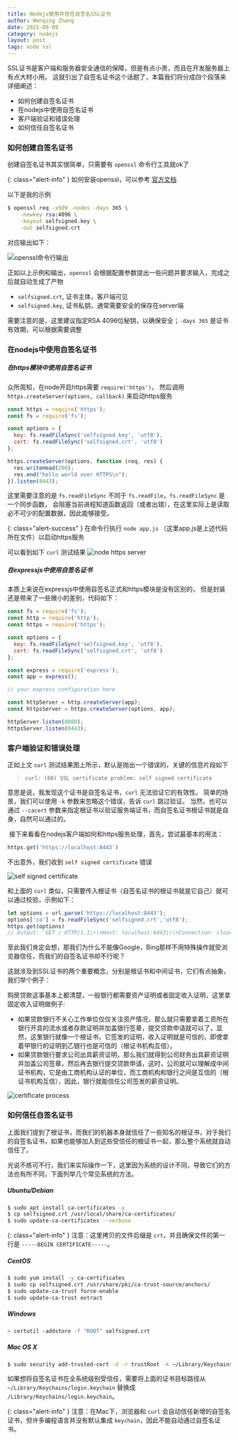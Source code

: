 ```yaml
---
title: Nodejs使用并信任自签名SSL证书
author: Wenqing Zhang
date: 2021-09-09
category: nodejs
layout: post
tags: node ssl
---
```


SSL证书是客户端和服务器安全通信的保障，但是有点小贵，而且在开发服务器上有点大材小用。
这就引出了自签名证书这个话题了，本篇我们将分成四个段落来详细阐述：
- 如何创建自签名证书
- 在nodejs中使用自签名证书
- 客户端验证和错误处理
- 如何信任自签名证书


### 如何创建自签名证书

创建自签名证书其实很简单，只需要有 `openssl` 命令行工具就ok了

{: class="alert-info" }
如何安装openssl，可以参考 [官方文档](https://github.com/openssl/openssl#build-and-install)

以下是我的示例

```bash
$ openssl req -x509 -nodes -days 365 \
    -newkey rsa:4096 \
    -keyout selfsigned.key \
    -out selfsigned.crt
```

对应输出如下：

![openssl命令行输出](/images/nodejs/openssl.png)

正如以上示例和输出，`openssl` 会根据配置参数提出一些问题并要求输入，完成之后就自动生成了产物
- `selfsigned.crt`, 证书主体，客户端可见
- `selfsigned.key`, 证书私钥，通常需要安全的保存在server端

需要注意的是，这里建议指定RSA 4096位秘钥，以确保安全；`-days 365` 是证书有效期，可以根据需要调整

### 在nodejs中使用自签名证书

##### 在https模块中使用自签名证书

众所周知，在node开启https需要 `require('https')`，
然后调用 `https.createServer(options, callback)` 来启动https服务

```javascript
const https = require('https');
const fs = require('fs');

const options = {
  key: fs.readFileSync('selfsigned.key', 'utf8'),
  cert: fs.readFileSync('selfsigned.crt', 'utf8')
};

https.createServer(options, function (req, res) {
  res.writeHead(200);
  res.end("hello world over HTTPS\n");
}).listen(8443);
```

这里需要注意的是 `fs.readFileSync` 不同于 `fs.readFile`，`fs.readFileSync` 是一个同步函数，
会阻塞当前进程知道函数返回（或者出错），在这里实际上是读取必不可少的配置数据，因此能够接受。

{: class="alert-success" }
在命令行执行 `node app.js` （这里app.js是上述代码所在文件）以启动https服务

可以看到如下 `curl` 测试结果
![node https server](/images/nodejs/node-https-app.png)


##### 在expressjs中使用自签名证书

本质上来说在expressjs中使用自签名正式和https模块是没有区别的，
但是封装还是带来了一些微小的差别，代码如下：

```javascript
const fs = require('fs');
const http = require('http');
const https = require('https');

const options = {
  key: fs.readFileSync('selfsigned.key', 'utf8'),
  cert: fs.readFileSync('selfsigned.crt', 'utf8')
};

const express = require('express');
const app = express();

// your express configuration here

const httpServer = http.createServer(app);
const httpsServer = https.createServer(options, app);

httpServer.listen(8080);
httpsServer.listen(8443);
```

### 客户端验证和错误处理

正如上文 `curl` 测试结果图上所示，默认是抛出一个错误的，关键的信息片段如下

> `curl: (60) SSL certificate problem: self signed certificate`

意思是说，我发现这个证书是自签名证书，`curl` 无法验证它的有效性。
简单的场景，我们可以使用 `-k` 参数来忽略这个错误，告诉 `curl` 跳过验证。
当然，也可以通过 `--cacert` 参数来指定根证书以验证服务端证书，而自签名证书根证书就是自身，自然可以通过的。


 接下来看看在nodejs客户端如何和https服务处理，首先，尝试最基本的用法：
```javascript
https.get('https://localhost:8443')
```
不出意外，我们收到 `self signed certificate` 错误

![self signed certificate](/images/nodejs/node-https-client-err.png)

和上面的 `curl` 类似，只需要传入根证书（自签名证书的根证书就是它自己）就可以通过校验，示例如下：
```javascript
let options = url.parse('https://localhost:8443');
options['ca'] = fs.readFileSync('selfsigned.crt','utf8');
https.get(options)
// Output: 'GET / HTTP/1.1\r\nHost: localhost:8443\r\nConnection: close\r\n\r\n'
```

至此我们肯定会想，那我们为什么不能像Google，Bing那样不用特殊操作就受浏览器信任，而我们的自签名证书却不行呢？

这就涉及到SSL证书的两个重要概念，分别是根证书和中间证书，它们有点抽象，我们举个例子：

购房贷款这事基本上都清楚，一般银行都需要资产证明或者固定收入证明，这里拿固定收入证明做例子:

- 如果贷款银行不关心工作单位仅仅关注资产情况，那么就只需要拿着工资所在银行开具的流水或者存款证明并加盖银行签章，提交贷款申请就可以了，显然，这里银行就像一个根证书，它签发的证明，收入证明就是可信的，即使拿着甲银行的证明到乙银行也是可信的（根证书机构互信）。
- 如果贷款银行要求公司出具薪资证明，那么我们就得到公司财务出具薪资证明并加盖公司签章，然后再去银行提交贷款申请，这时，公司就可以理解成中间证书机构，它是由工商机构认证的单位，而工商机构和银行之间是互信的（根证书机构互信），因此，银行就能信任公司签发的薪资证明。

![certificate process](/images/nodejs/certificate-proc.png)


### 如何信任自签名证书

上面我们提到了根证书，而我们的机器本身就信任了一些知名的根证书，对于我们的自签名证书，如果也能够加入到这些受信任的根证书一起，那么整个系统就自动信任了。

光说不练可不行，我们来实际操作一下，这里因为系统的设计不同，导致它们的方法也有所不同，下面列举几个常见系统的方法。

##### Ubuntu/Debian

```bash
$ sudo apt install ca-certificates -y
$ cp selfsigned.crt /usr/local/share/ca-certificates/
$ sudo update-ca-certificates --verbose
```

{: class="alert-info" }
注意：这里拷贝的文件后缀是 `crt`，并且确保文件的第一行是 `-----BEGIN CERTIFICATE-----`。

##### CentOS

```bash
$ sudo yum install -y ca-certificates
$ sudo cp selfsigned.crt /usr/share/pki/ca-trust-source/anchors/
$ sudo update-ca-trust force-enable
$ sudo update-ca-trust extract
```

##### Windows

```bash
> certutil -addstore -f "ROOT" selfsigned.crt
```

##### Mac OS X

```bash
$ sudo security add-trusted-cert -d -r trustRoot -k ~/Library/Keychains/login.keychain "selfsigned.crt"
```

如果想将自签名证书在全系统级别受信任，需要将上面的证书目标路径从 `~/Library/Keychains/login.keychain` 替换成 `/Library/Keychains/login.keychain`。

{: class="alert-info" }
注意：在Mac下，浏览器和 `curl` 会自动信任新增的自签名证书，但许多编程语言并没有默认集成 `keychain`，因此不能自动通过自签名证书。

